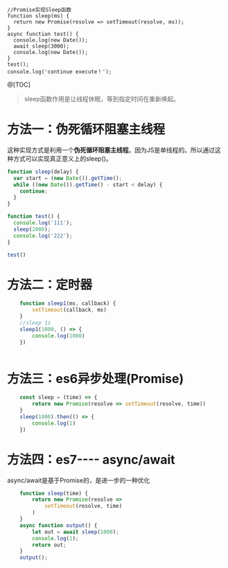 ```JS
//Promise实现Sleep函数
function sleep(ms) {
  return new Promise(resolve => setTimeout(resolve, ms));
}
async function test() {
  console.log(new Date());
  await sleep(3000);
  console.log(new Date());
}
test();
console.log('continue execute！');
```

@[TOC]

>sleep函数作用是让线程休眠，等到指定时间在重新唤起。

# 方法一：伪死循环阻塞主线程

这种实现方式是利用一个**伪死循环阻塞主线程**。因为JS是单线程的。所以通过这种方式可以实现真正意义上的sleep()。

```javascript
function sleep(delay) {
  var start = (new Date()).getTime();
  while ((new Date()).getTime() - start < delay) {
    continue;
  }
}

function test() {
  console.log('111');
  sleep(2000);
  console.log('222');
}

test()

```

# 方法二：定时器

```javascript
    function sleep1(ms, callback) {
        setTimeout(callback, ms)
    }
    //sleep 1s
    sleep1(1000, () => {
        console.log(1000)
    })
	
```

# 方法三：es6异步处理(Promise)

```javascript
    const sleep = (time) => {
        return new Promise(resolve => setTimeout(resolve, time))
    }
    sleep(1000).then(() => {
        console.log(1)
    })
```

# 方法四：es7---- async/await

async/await是基于Promise的，是进一步的一种优化

```javascript
    function sleep(time) {
        return new Promise(resolve =>
            setTimeout(resolve, time)
        )
    }
    async function output() {
        let out = await sleep(1000);
        console.log(1);
        return out;
    }
    output();
```